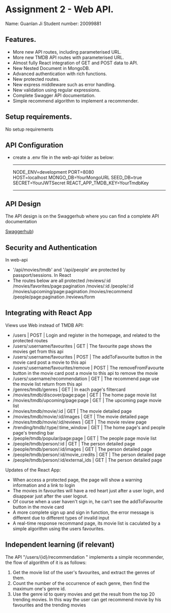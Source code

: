 # Assignment 2 - Web API.

Name: Guanlan Ji
Student number: 20099881

## Features.

 + More new API routes, including parameterised URL.
 + More new TMDB API routes with parameterised URL.
 + Almost fully React integration of GET and POST data to API.
 + New Nested Document in MongoDB.
 + Advanced authentication with rich functions.
 + New protected routes.
 + New express middleware such as error handling.
 + New validation using regular expressions.
 + Complete Swagger API documentation.
 + Simple recommend algorithm to implement a recommender.

## Setup requirements.

No setup requirements

## API Configuration

 + create a .env file in the web-api folder as below:
    ______________________
    NODE_ENV=development
    PORT=8080   
    HOST=localhost
    MONGO_DB=YourMongoURL
    SEED_DB=true
    SECRET=YourJWTSecret
    REACT_APP_TMDB_KEY=YourTmdbKey
    ______________________

## API Design

The API design is on the Swaggerhub where you can find a complete API documentation

[Swaggerhub](https://app.swaggerhub.com/apis-docs/Lanrico/Web-API-CA/1.0.0#/))

## Security and Authentication

 In web-api
 - '/api/movies/tmdb' and '/api/people' are protected by passport/sessions.
 In React
 - The routes below are all protected
    /reviews/:id
    /movies/favorites/page:pagination
    /movies/:id
    /people/:id
    /movies/upcoming/page:pagination
    /movies/recommend
    /people/page:pagination
    /reviews/form
## Integrating with React App

Views use Web instead of TMDB API:
+ /users | POST | Login and register in the homepage, and related to the protected routes
+ /users/:username/favourites | GET | The favourite page shows the movies get from this api
+ /users/:username/favourites | POST | The addToFavourite button in the movie card post a movie to this api
+ /users/:username/favourites/remove | POST | The removeFromFavourte button in the movie card post a movie to this api to remove the movie
+ /users/:username/recommendation | GET | The recommend page use the movie list return from this api
+ /genres/tmdb/genres | GET | In each page's filtercard
+ /movies/tmdb/discover/page:page | GET | The home page movie list
+ /movies/tmdb/upcoming/page:page | GET | The upcoming page movie list
+ /movies/tmdb/movie/:id | GET | The movie detailed page
+ /movies/tmdb/movie/:id/images | GET | The movie detailed page
+ /movies/tmdb/movie/:id/reviews | GET | The movie review page
+ /trending/tmdb/:type/:time_window | GET | The home page's and people page's trending bar
+ /people/tmdb/popular/page:page | GET | The people page movie list
+ /people/tmdb/person/:id | GET | The person detailed page
+ /people/tmdb/person/:id/images | GET | The person detailed page
+ /people/tmdb/person/:id/movie_credits | GET | The person detailed page
+ /people/tmdb/person/:id/external_ids | GET | The person detailed page

Updates of the React App:
+ When access a protected page, the page will show a warning information and a link to login
+ The movies in favourites will have a red heart just after a user login, and disappear just after the user logout.
+ Of course when a user haven't sign in, he can't see the addToFavourite button in the movie card 
+ A more complete sign up and sign in function, the error message is different due to different types of invalid input
+ A real-time response recommand page, its movie list is caculated by a simple algorithm using the users favourites.

## Independent learning (if relevant)

The API "/users/{id}/recommendation " implements a simple recommender, the flow of algorithm of it is as follows:
1. Get the movie list of the user's favourites, and extract the genres of them.
2. Count the number of the occurrence of each genre, then find the maximum one's genre id.
3. Use the genre id to query movies and get the result from the top 20 trending movies.
In this way the user can get recommend movie by his favourites and the trending movies